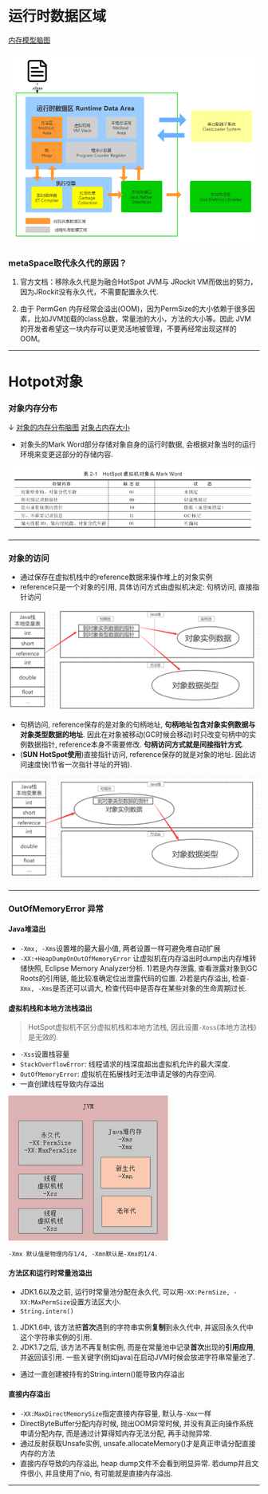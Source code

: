 # 运行时数据区域
[内存模型脑图](https://www.processon.com/view/link/62062a7507912906b0d2caf0)

![JVM内存区](img/JVM内存区.png)

### metaSpace取代永久代的原因？

1. 官方文档：移除永久代是为融合HotSpot JVM与 JRockit VM而做出的努力，因为JRockit没有永久代，不需要配置永久代.

2. 由于 PermGen 内存经常会溢出(OOM)，因为PermSize的大小依赖于很多因素，比如JVM加载的class总数，常量池的大小，方法的大小等。因此 JVM 的开发者希望这一块内存可以更灵活地被管理，不要再经常出现这样的 OOM。

---

# Hotpot对象

### 对象内存分布
↓
[对象的内存分布脑图](https://www.processon.com/view/link/62062a7507912906b0d2caf0)
[对象占内存大小](https://blog.csdn.net/qq_15037231/article/details/102605981)

- 对象头的Mark Word部分存储对象自身的运行时数据,  会根据对象当时的运行环境来变更这部分的存储内容. 

![](img/1240-20200902000712446.png)


---

### 对象的访问

* 通过保存在虚拟机栈中的reference数据来操作堆上的对象实例
* reference只是一个对象的引用, 具体访问方式由虚拟机决定: 句柄访问, 直接指针访问

![句柄访问](img/1240-20200902000717311.png)

* 句柄访问, reference保存的是对象的句柄地址, **句柄地址包含对象实例数据与对象类型数据的地址**. 因此在对象被移动(GC时候会移动)时只改变句柄中的实例数据指针, reference本身不需要修改. **句柄访问方式就是间接指针方式**.
* (**SUN HotSpot使用**)直接指针访问, reference保存的就是对象的地址. 因此访问速度快(节省一次指针寻址的开销). 

![直接指针访问](img/1240-20200902000720013.png)

---

### OutOfMemoryError 异常
#### Java堆溢出

* ``-Xmx, -Xms``设置堆的最大最小值,  两者设置一样可避免堆自动扩展
* ``-XX:+HeapDumpOnOutOfMemoryError`` 让虚拟机在内存溢出时dump出内存堆转储快照, Eclipse Memory Analyzer分析.
1)若是内存泄露, 查看泄露对象到GC Roots的引用链, 能比较准确定位出泄露代码的位置.
2)若是内存溢出, 检查``-Xmx, -Xms``是否还可以调大, 检查代码中是否存在某些对象的生命周期过长.

#### 虚拟机栈和本地方法栈溢出

> HotSpot虚拟机不区分虚拟机栈和本地方法栈, 因此设置``-Xoss``(本地方法栈)是无效的.
* ``-Xss``设置栈容量
* ``StackOverflowError``: 线程请求的栈深度超出虚拟机允许的最大深度.
* ``OutOfMemoryError``: 虚拟机在拓展栈时无法申请足够的内存空间.
* 一直创建线程导致内存溢出

![image-20220211204415124](img/image-20220211204415124.png)



`-Xmx 默认值是物理内存1/4, -Xmn默认是-Xmx的1/4. `



#### 方法区和运行时常量池溢出

* JDK1.6以及之前, 运行时常量池分配在永久代, 可以用``-XX:PermSize, -XX:MAxPermSize``设置方法区大小.
* `String.intern()`
1) JDK1.6中, 该方法把**首次**遇到的字符串实例**复制**到永久代中, 并返回永久代中这个字符串实例的引用.
2) JDK1.7之后, 该方法不再复制实例, 而是在常量池中记录**首次**出现的**引用应用**, 并返回该引用. 一些关键字(例如java)在启动JVM时候会放进字符串常量池了.
* 通过一直创建被持有的String.intern()能导致内存溢出

#### 直接内存溢出

* `-XX:MaxDirectMemorySize`指定直接内存容量, 默认与``-Xmx``一样
* DirectByteBuffer分配内存时候, 抛出OOM异常时候, 并没有真正向操作系统申请分配内存, 而是通过计算得知内存无法分配, 再手动抛异常.
* 通过反射获取Unsafe实例, unsafe.allocateMemory()才是真正申请分配直接内存的方法
* 直接内存导致的内存溢出, heap dump文件不会看到明显异常. 若dump并且文件很小, 并且使用了nio, 有可能就是直接内存溢出.

---
